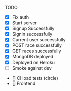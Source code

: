 TODO

- [x] Fix auth
- [x] Start server
- [x] Signup Successfully
- [x] Signin successfully
- [x] Current user successfully
- [x] POST race successfully
- [x] GET races successfully
- [x] MongoDB deployed
- [x] Deployed on Heroku
- [ ] Smoke against dev
- [] CI load tests (circle)
- [] Frontend
